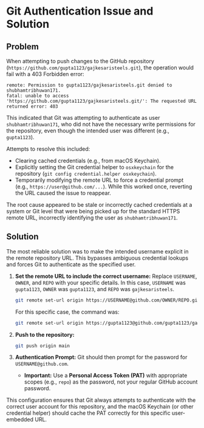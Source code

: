 # Git Authentication Issue and Solution

## Problem

When attempting to push changes to the GitHub repository (`https://github.com/gupta1123/gajkesaristeels.git`), the operation would fail with a 403 Forbidden error:

```
remote: Permission to gupta1123/gajkesaristeels.git denied to shubhamtribhuwan171.
fatal: unable to access 'https://github.com/gupta1123/gajkesaristeels.git/': The requested URL returned error: 403
```

This indicated that Git was attempting to authenticate as user `shubhamtribhuwan171`, who did not have the necessary write permissions for the repository, even though the intended user was different (e.g., `gupta1123`).

Attempts to resolve this included:
*   Clearing cached credentials (e.g., from macOS Keychain).
*   Explicitly setting the Git credential helper to `osxkeychain` for the repository (`git config credential.helper osxkeychain`).
*   Temporarily modifying the remote URL to force a credential prompt (e.g., `https://user@github.com/...`). While this worked once, reverting the URL caused the issue to reappear.

The root cause appeared to be stale or incorrectly cached credentials at a system or Git level that were being picked up for the standard HTTPS remote URL, incorrectly identifying the user as `shubhamtribhuwan171`.

## Solution

The most reliable solution was to make the intended username explicit in the remote repository URL. This bypasses ambiguous credential lookups and forces Git to authenticate as the specified user.

1.  **Set the remote URL to include the correct username:**
    Replace `USERNAME`, `OWNER`, and `REPO` with your specific details. In this case, `USERNAME` was `gupta1123`, `OWNER` was `gupta1123`, and `REPO` was `gajkesaristeels`.

    ```bash
    git remote set-url origin https://USERNAME@github.com/OWNER/REPO.git
    ```
    For this specific case, the command was:
    ```bash
    git remote set-url origin https://gupta1123@github.com/gupta1123/gajkesaristeels.git
    ```

2.  **Push to the repository:**
    ```bash
    git push origin main
    ```

3.  **Authentication Prompt:**
    Git should then prompt for the password for `USERNAME@github.com`.
    *   **Important:** Use a **Personal Access Token (PAT)** with appropriate scopes (e.g., `repo`) as the password, not your regular GitHub account password.

This configuration ensures that Git always attempts to authenticate with the correct user account for this repository, and the macOS Keychain (or other credential helper) should cache the PAT correctly for this specific user-embedded URL. 